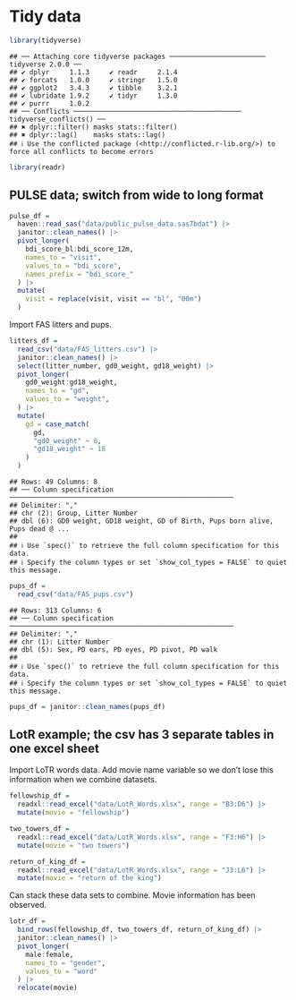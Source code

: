 Tidy data
================

``` r
library(tidyverse)
```

    ## ── Attaching core tidyverse packages ──────────────────────── tidyverse 2.0.0 ──
    ## ✔ dplyr     1.1.3     ✔ readr     2.1.4
    ## ✔ forcats   1.0.0     ✔ stringr   1.5.0
    ## ✔ ggplot2   3.4.3     ✔ tibble    3.2.1
    ## ✔ lubridate 1.9.2     ✔ tidyr     1.3.0
    ## ✔ purrr     1.0.2     
    ## ── Conflicts ────────────────────────────────────────── tidyverse_conflicts() ──
    ## ✖ dplyr::filter() masks stats::filter()
    ## ✖ dplyr::lag()    masks stats::lag()
    ## ℹ Use the conflicted package (<http://conflicted.r-lib.org/>) to force all conflicts to become errors

``` r
library(readr)
```

## PULSE data; switch from wide to long format

``` r
pulse_df = 
  haven::read_sas("data/public_pulse_data.sas7bdat") |> 
  janitor::clean_names() |> 
  pivot_longer(
    bdi_score_bl:bdi_score_12m,
    names_to = "visit",
    values_to = "bdi_score",
    names_prefix = "bdi_score_"
  ) |> 
  mutate(
    visit = replace(visit, visit == "bl", "00m")
  )
```

Import FAS litters and pups.

``` r
litters_df = 
  read_csv("data/FAS_litters.csv") |> 
  janitor::clean_names() |> 
  select(litter_number, gd0_weight, gd18_weight) |> 
  pivot_longer(
    gd0_weight:gd18_weight,
    names_to = "gd",
    values_to = "weight",
  ) |> 
  mutate(
    gd = case_match(
      gd,
      "gd0_weight" ~ 0,
      "gd18_weight" ~ 18
    )
  )
```

    ## Rows: 49 Columns: 8
    ## ── Column specification ────────────────────────────────────────────────────────
    ## Delimiter: ","
    ## chr (2): Group, Litter Number
    ## dbl (6): GD0 weight, GD18 weight, GD of Birth, Pups born alive, Pups dead @ ...
    ## 
    ## ℹ Use `spec()` to retrieve the full column specification for this data.
    ## ℹ Specify the column types or set `show_col_types = FALSE` to quiet this message.

``` r
pups_df = 
  read_csv("data/FAS_pups.csv")
```

    ## Rows: 313 Columns: 6
    ## ── Column specification ────────────────────────────────────────────────────────
    ## Delimiter: ","
    ## chr (1): Litter Number
    ## dbl (5): Sex, PD ears, PD eyes, PD pivot, PD walk
    ## 
    ## ℹ Use `spec()` to retrieve the full column specification for this data.
    ## ℹ Specify the column types or set `show_col_types = FALSE` to quiet this message.

``` r
pups_df = janitor::clean_names(pups_df)
```

## LotR example; the csv has 3 separate tables in one excel sheet

Import LoTR words data. Add movie name variable so we don’t lose this
information when we combine datasets.

``` r
fellowship_df = 
  readxl::read_excel("data/LotR_Words.xlsx", range = "B3:D6") |> 
  mutate(movie = "fellowship")

two_towers_df = 
  readxl::read_excel("data/LotR_Words.xlsx", range = "F3:H6") |> 
  mutate(movie = "two towers")

return_of_king_df = 
  readxl::read_excel("data/LotR_Words.xlsx", range = "J3:L6") |> 
  mutate(movie = "return of the king")
```

Can stack these data sets to combine. Movie information has been
observed.

``` r
lotr_df =
  bind_rows(fellowship_df, two_towers_df, return_of_king_df) |> 
  janitor::clean_names() |> 
  pivot_longer(
    male:female,
    names_to = "gender",
    values_to = "word"
  ) |> 
  relocate(movie)
```
